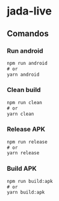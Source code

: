 # jada-live

## Comandos

### Run android

```cmd
npm run android
# or
yarn android
```
### Clean build

```cmd
npm run clean
# or
yarn clean
```

### Release APK

```cmd
npm run release
# or
yarn release
```

### Build APK

```cmd
npm run build:apk
# or
yarn build:apk
```
